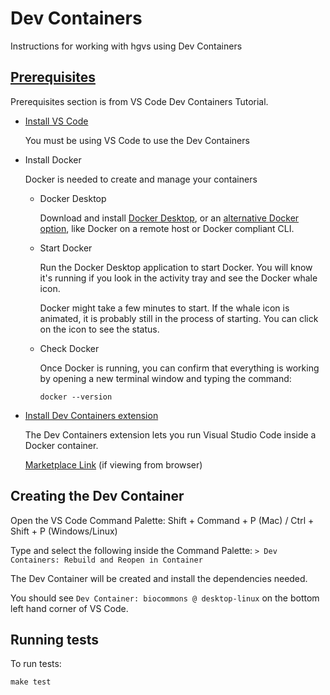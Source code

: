# Dev Containers

Instructions for working with hgvs using Dev Containers

## [Prerequisites](https://code.visualstudio.com/docs/devcontainers/tutorial#_prerequisites)

Prerequisites section is from VS Code Dev Containers Tutorial.

* [Install VS Code](https://code.visualstudio.com/download)

  You must be using VS Code to use the Dev Containers

* Install Docker

  Docker is needed to create and manage your containers

  * Docker Desktop

    Download and install [Docker Desktop](https://www.docker.com/products/docker-desktop/), or an [alternative Docker option](https://code.visualstudio.com/remote/advancedcontainers/docker-options), like Docker on a remote host or Docker compliant CLI.

  * Start Docker

    Run the Docker Desktop application to start Docker. You will know it's running if you look in the activity tray and see the Docker whale icon.

    Docker might take a few minutes to start. If the whale icon is animated, it is probably still in the process of starting. You can click on the icon to see the status.

  * Check Docker

    Once Docker is running, you can confirm that everything is working by opening a new terminal window and typing the command:

    ```shell
    docker --version
    ```

* [Install Dev Containers extension](vscode:extension/ms-vscode-remote.remote-containers)

  The Dev Containers extension lets you run Visual Studio Code inside a Docker container.

  [Marketplace Link](https://marketplace.visualstudio.com/items?itemName=ms-vscode-remote.remote-containers) (if viewing from browser)

## Creating the Dev Container

Open the VS Code Command Palette: Shift + Command + P (Mac) / Ctrl + Shift + P (Windows/Linux)

Type and select the following inside the Command Palette: `> Dev Containers: Rebuild and Reopen in Container`

The Dev Container will be created and install the dependencies needed.

You should see `Dev Container: biocommons @ desktop-linux` on the bottom left hand corner of VS Code.


## Running tests

To run tests:

```shell
make test
```
